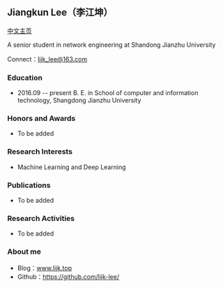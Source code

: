 ## Jiangkun Lee（李江坤）

[中文主页](/resume.md)

A senior student in network engineering at Shandong Jianzhu University

Connect：lijk_lee@163.com

### Education

- 2016.09 -- present       B. E. in School of computer and information technology, Shangdong Jianzhu University

### Honors and Awards

- To be added

### Research Interests

- Machine Learning and Deep Learning

### Publications

- To be added

### Research Activities

- To be added

### About me

- Blog：www.lijk.top
- Github：https://github.com/lijk-lee/